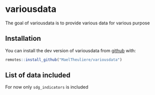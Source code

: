 # variousdata

The goal of variousdata is to provide various data for various purpose

## Installation

You can install the dev version of variousdata from [github](https://maeltheuliere/variousdata) with:

``` r
remotes::install_github("MaelTheuliere/variousdata")
```

## List of data included

For now only `sdg_indicators` is included
